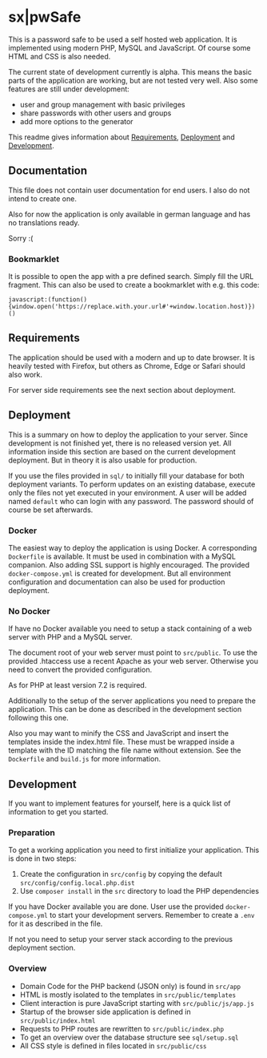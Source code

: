 # sx|pwSafe

This is a password safe to be used a self hosted web application. 
It is implemented using modern PHP, MySQL and JavaScript. Of course some HTML and CSS is also needed.

The current state of development currently is alpha. 
This means the basic parts of the application are working, but are not tested very well.
Also some features are still under development:
* user and group management with basic privileges
* share passwords with other users and groups
* add more options to the generator

This readme gives information about 
[Requirements](#requirements), 
[Deployment](#deployment) and 
[Development](#development). 

## Documentation

This file does not contain user documentation for end users. I also do not intend to create one.

Also for now the application is only available in german language and has no translations ready. 

Sorry :(

### Bookmarklet

It is possible to open the app with a pre defined search. Simply fill the URL fragment. 
This can also be used to create a bookmarklet with e.g. this code:
    
    javascript:(function(){window.open('https://replace.with.your.url#'+window.location.host)})()
    

## Requirements

The application should be used with a modern and up to date browser. 
It is heavily tested with Firefox, but others as Chrome, Edge or Safari should also work.

For server side requirements see the next section about deployment.

## Deployment

This is a summary on how to deploy the application to your server.
Since development is not finished yet, there is no released version yet.
All information inside this section are based on the current development deployment. 
But in theory it is also usable for production.

If you use the files provided in `sql/` to initially fill your database for both deployment variants.
To perform updates on an existing database, execute only the files not yet executed in your environment. 
A user will be added named `default` who can login with any password. The password should of course be set afterwards.

### Docker

The easiest way to deploy the application is using Docker. 
A corresponding `Dockerfile` is available. 
It must be used in combination with a MySQL companion. Also adding SSL support is highly encouraged.
The provided `docker-compose.yml` is created for development. 
But all environment configuration and documentation can also be used for production deployment.

### No Docker

If have no Docker available you need to setup a stack containing of a web server with PHP and a MySQL server. 

The document root of your web server must point to `src/public`.
To use the provided .htaccess use a recent Apache as your web server. 
Otherwise you need to convert the provided configuration.

As for PHP at least version 7.2 is required.

Additionally to the setup of the server applications you need to prepare the application. 
This can be done as described in the development section following this one.

Also you may want to minify the CSS and JavaScript and insert the templates inside the index.html file.
These must be wrapped inside a template with the ID matching the file name without extension.
See the `Dockerfile` and `build.js` for more information.

## Development

If you want to implement features for yourself, here is a quick list of information to get you started.

### Preparation

To get a working application you need to first initialize your application.
This is done in two steps:
1. Create the configuration in `src/config` by copying the default `src/config/config.local.php.dist`
2. Use `composer install` in the `src` directory to load the PHP dependencies

If you have Docker available you are done. User use the provided `docker-compose.yml` to start your development servers.
Remember to create a `.env` for it as described in the file.

If not you need to setup your server stack according to the previous deployment section.

### Overview 

* Domain Code for the PHP backend (JSON only) is found in `src/app`
* HTML is mostly isolated to the templates in `src/public/templates`
* Client interaction is pure JavaScript starting with `src/public/js/app.js`
* Startup of the browser side application is defined in `src/public/index.html`
* Requests to PHP routes are rewritten to `src/public/index.php` 
* To get an overview over the database structure see `sql/setup.sql`
* All CSS style is defined in files located in `src/public/css`
